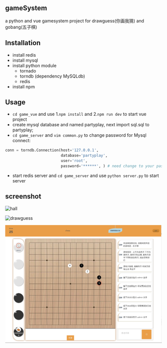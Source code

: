 ## gameSystem
a python and vue gamesystem project for drawguess(你画我猜) and gobang(五子棋)


## Installation
- install redis 
- install mysql
- install python module
    - tornado 
    - torndb (dependency MySQLdb)
    - redis 
- install npm 

## Usage

- `cd game_vue` and use 1.`npm install` and 2.`npm run dev` to start vue project
- create mysql database and named partyplay, next import sql.sql to partyplay;
- `cd game_server` and `vim common.py` to change password for Mysql connect:
```python
conn = torndb.Connection(host='127.0.0.1',
                         database='partyplay',
                         user='root',
                         password='******', ) # need change to your password
```
- start redis server and `cd game_server` and use `python server.py` to start server

## screenshot
![hall](./screenshot/screenshot1.png)

![drawguess](./screenshot/screenshot2.png)

![chess](./screenshot/screenshot3.png)


